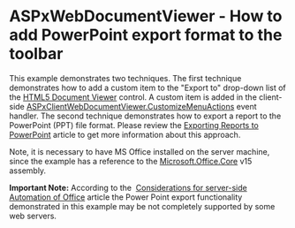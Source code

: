 ﻿# ASPxWebDocumentViewer - How to add PowerPoint export format to the toolbar


<p>This example demonstrates two techniques. The first technique demonstrates how to add a custom item to the "Export to" drop-down list of the <a href="https://documentation.devexpress.com/#XtraReports/CustomDocument17738">HTML5 Document Viewer</a> control. A custom item is added in the client-side <a href="https://documentation.devexpress.com/#XtraReports/DevExpressXtraReportsWebScriptsASPxClientWebDocumentViewer_CustomizeMenuActionstopic">ASPxClientWebDocumentViewer.CustomizeMenuActions</a> event handler. The second technique demonstrates how to export a report to the PowerPoint (PPT) file format. Please review the <a href="https://community.devexpress.com/blogs/seth/archive/2011/02/14/exporting-reports-to-powerpoint.aspx">Exporting Reports to PowerPoint</a> article to get more information about this approach.<br></p><p>Note, it is necessary to have MS Office installed on the server machine, since the example has a reference to the <a href="https://blogs.msdn.microsoft.com/tolong/2007/12/02/missing-office-microsoft-office-core-reference/">Microsoft.Office.Core</a> v15 assembly.</p>

<p><b>Important Note:</b> According to the  <a href="https://support.microsoft.com/en-us/help/257757/considerations-for-server-side-automation-of-office">Considerations for server-side Automation of Office</a> article the Power Point export functionality demonstrated in this example may be not completely supported by some web servers.</p>

<br/>


